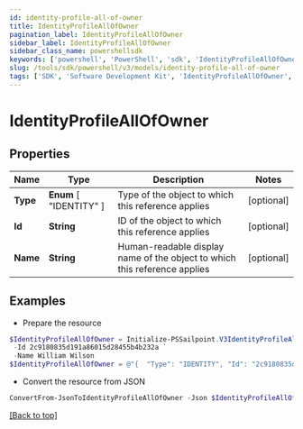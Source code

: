 ```yaml
---
id: identity-profile-all-of-owner
title: IdentityProfileAllOfOwner
pagination_label: IdentityProfileAllOfOwner
sidebar_label: IdentityProfileAllOfOwner
sidebar_class_name: powershellsdk
keywords: ['powershell', 'PowerShell', 'sdk', 'IdentityProfileAllOfOwner', 'IdentityProfileAllOfOwner'] 
slug: /tools/sdk/powershell/v3/models/identity-profile-all-of-owner
tags: ['SDK', 'Software Development Kit', 'IdentityProfileAllOfOwner', 'IdentityProfileAllOfOwner']
---
```



# IdentityProfileAllOfOwner

## Properties

Name | Type | Description | Notes
------------ | ------------- | ------------- | -------------
**Type** |  **Enum** [  "IDENTITY" ] | Type of the object to which this reference applies | [optional] 
**Id** | **String** | ID of the object to which this reference applies | [optional] 
**Name** | **String** | Human-readable display name of the object to which this reference applies | [optional] 

## Examples

- Prepare the resource
```powershell
$IdentityProfileAllOfOwner = Initialize-PSSailpoint.V3IdentityProfileAllOfOwner  -Type IDENTITY `
 -Id 2c9180835d191a86015d28455b4b232a `
 -Name William Wilson
$IdentityProfileAllOfOwner = @"{  "Type": "IDENTITY", "Id": "2c9180835d191a86015d28455b4b232a", "Name": "William Wilson" }"@
```

- Convert the resource from JSON
```powershell
ConvertFrom-JsonToIdentityProfileAllOfOwner -Json $IdentityProfileAllOfOwner
```


[[Back to top]](#) 

